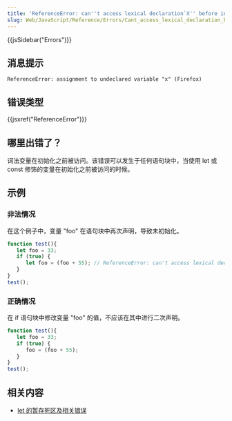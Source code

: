 ```yaml
---
title: 'ReferenceError: can''t access lexical declaration`X'' before initialization'
slug: Web/JavaScript/Reference/Errors/Cant_access_lexical_declaration_before_init
---
```


{{jsSidebar("Errors")}}

## 消息提示

```plain
ReferenceError: assignment to undeclared variable "x" (Firefox)
```

## 错误类型

{{jsxref("ReferenceError")}}

## 哪里出错了？

词法变量在初始化之前被访问。该错误可以发生于任何语句块中，当使用 let 或 const 修饰的变量在初始化之前被访问的时候。

## 示例

### 非法情况

在这个例子中，变量 "foo" 在语句块中再次声明，导致未初始化。

```js example-bad
function test(){
   let foo = 33;
   if (true) {
      let foo = (foo + 55); // ReferenceError: can't access lexical declaration `foo' before initialization
   }
}
test();
```

### 正确情况

在 if 语句块中修改变量 "foo" 的值，不应该在其中进行二次声明。

```js example-good
function test(){
   let foo = 33;
   if (true) {
      foo = (foo + 55);
   }
}
test();
```

## 相关内容

- [let 的暂存死区及相关错误](/zh-CN/docs/Web/JavaScript/Reference/Statements/let#Temporal_dead_zone_and_errors_with_let)
